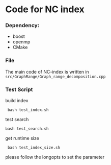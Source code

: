 # Code for NC index

### Dependency:
* boost
* openmp
* CMake

### File
The main code of NC-index is written in ```src/GraphRange/Graph_range_decomposition.cpp```

### Test Script
build index

``` bash test_index.sh```

test search 

```bash test_search.sh```

get runtime size 

``` bash test_index_size.sh```

please follow the longopts to set the parameter
